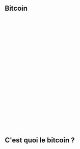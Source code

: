 ## Bitcoin
<iframe srcdoc="
  <script src='https://widgets.coingecko.com/gecko-coin-price-static-headline-widget.js'></script>
  <gecko-coin-price-static-headline-widget locale='fr' dark-mode='true' coin-ids='bitcoin' initial-currency='usd'></gecko-coin-price-static-headline-widget>
" frameborder='0' width='100%' height='190'></iframe>

<iframe srcdoc="
  <style>
    body {
      margin: 0; /* Supprime les marges par défaut */
      padding: 0; /* Supprime le padding par défaut */
    }
  </style>
  <script src='https://widgets.coingecko.com/gecko-coin-price-static-headline-widget.js'></script>
  <gecko-coin-price-static-headline-widget locale='fr' dark-mode='true' coin-ids='bitcoin' initial-currency='usd'></gecko-coin-price-static-headline-widget>
" frameborder='0' width='100%' height='150'></iframe>

## C'est quoi le bitcoin ?

